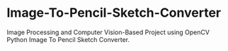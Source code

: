 # Image-To-Pencil-Sketch-Converter
Image Processing and Computer Vision-Based Project using OpenCV Python Image To Pencil Sketch Converter. 
